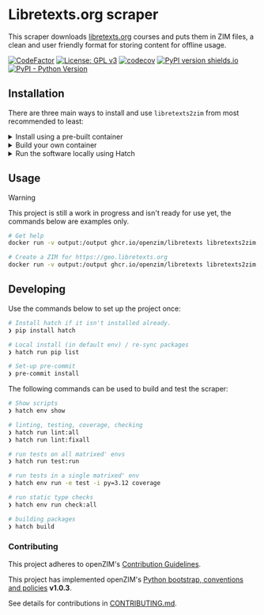 # Libretexts.org scraper

This scraper downloads [libretexts.org](https://libretexts.org/) courses and puts them in ZIM files,
a clean and user friendly format for storing content for offline usage.

[![CodeFactor](https://www.codefactor.io/repository/github/openzim/libretexts/badge)](https://www.codefactor.io/repository/github/openzim/libretexts)
[![License: GPL v3](https://img.shields.io/badge/License-GPLv3-blue.svg)](https://www.gnu.org/licenses/gpl-3.0)
[![codecov](https://codecov.io/gh/openzim/libretexts/branch/main/graph/badge.svg)](https://codecov.io/gh/openzim/libretexts)
[![PyPI version shields.io](https://img.shields.io/pypi/v/libretexts2zim.svg)](https://pypi.org/project/libretexts2zim/)
[![PyPI - Python Version](https://img.shields.io/pypi/pyversions/libretexts2zim.svg)](https://pypi.org/project/libretexts2zim)

## Installation

There are three main ways to install and use `libretexts2zim` from most recommended to least:

<details>
<summary>Install using a pre-built container</summary>

1. Download the image using `docker`:

   ```sh
   docker pull ghcr.io/openzim/libretexts
   ```

</details>
<details>
<summary>Build your own container</summary>

1. Clone the repository locally:

   ```sh
   git clone https://github.com/openzim/libretexts.git && cd libretexts
   ```

1. Build the image:

   ```sh
   docker build -t ghcr.io/openzim/libretexts .
   ```

</details>
<details>
<summary>Run the software locally using Hatch</summary>

1. Clone the repository locally:

   ```sh
   git clone https://github.com/openzim/libretexts.git && cd libretexts
   ```

1. Install [Hatch](https://hatch.pypa.io/):

   ```sh
   pip3 install hatch
   ```

1. Start a hatch shell to install software and dependencies in an isolated virtual environment.

   ```sh
   hatch shell
   ```

1. Run the `libretexts2zim` command:

   ```sh
   libretexts2zim --help
   ```

</details>

## Usage

> [!WARNING]
> This project is still a work in progress and isn't ready for use yet, the commands below are examples only.

```sh
# Get help
docker run -v output:/output ghcr.io/openzim/libretexts libretexts2zim --help
```

```sh
# Create a ZIM for https://geo.libretexts.org
docker run -v output:/output ghcr.io/openzim/libretexts libretexts2zim --library-slug geo --library-name Geosciences
```

## Developing

Use the commands below to set up the project once:

```sh
# Install hatch if it isn't installed already.
❯ pip install hatch

# Local install (in default env) / re-sync packages
❯ hatch run pip list

# Set-up pre-commit
❯ pre-commit install
```

The following commands can be used to build and test the scraper:

```sh
# Show scripts
❯ hatch env show

# linting, testing, coverage, checking
❯ hatch run lint:all
❯ hatch run lint:fixall

# run tests on all matrixed' envs
❯ hatch run test:run

# run tests in a single matrixed' env
❯ hatch env run -e test -i py=3.12 coverage

# run static type checks
❯ hatch env run check:all

# building packages
❯ hatch build
```

### Contributing

This project adheres to openZIM's [Contribution Guidelines](https://github.com/openzim/overview/wiki/Contributing).

This project has implemented openZIM's [Python bootstrap, conventions and policies](https://github.com/openzim/_python-bootstrap/blob/main/docs/Policy.md) **v1.0.3**.

See details for contributions in [CONTRIBUTING.md](CONTRIBUTING.md).
